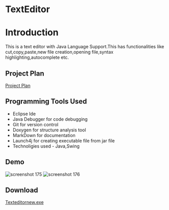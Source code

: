 # TextEditor

<h1>Introduction</h1>

This is a text editor with Java Language Support.This has functionalities like cut,copy,paste,new file creation,opening file,syntax highlighting,autocomplete etc.

## Project Plan
[Project Plan](https://github.com/ghrahul/TextEditor/blob/master/Programming%20Tools%20Project%20Plan.pdf)

## Programming Tools Used

* Eclipse Ide
* Java Debugger for code debugging
* Git for version control
* Doxygen for structure analysis tool
* MarkDown for documentation
* Launch4j for creating executable file from jar file
* Technoligies used - Java,Swing


## Demo
![screenshot 175](https://user-images.githubusercontent.com/22416933/48677613-6a437a00-eb9d-11e8-87e1-46ee8c65031b.png)
![screenshot 176](https://user-images.githubusercontent.com/22416933/48677686-898ed700-eb9e-11e8-8ef6-03f9e1d152c7.png)

## Download 
[Texteditornew.exe](https://github.com/ghrahul/TextEditor/tree/master/Exe%20file/exe)


